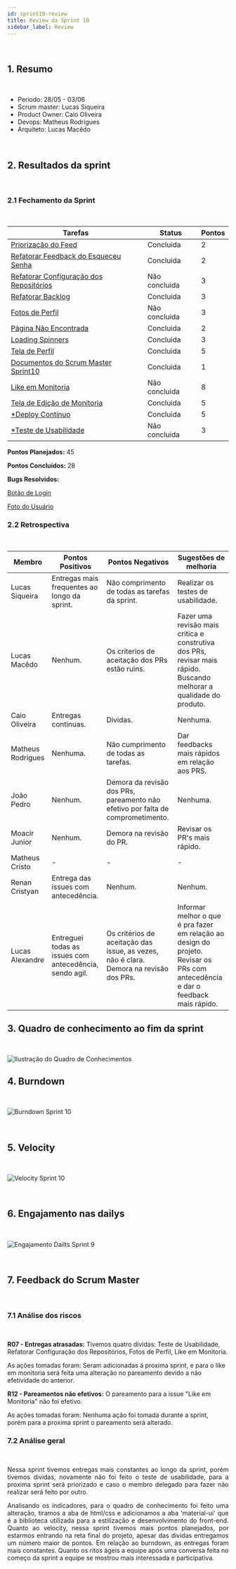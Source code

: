 ```yaml
---
id: sprint10-review
title: Review da Sprint 10
sidebar_label: Review
---
```


<br>

## 1. Resumo

<br>

- Período: 28/05 - 03/06
- Scrum master: Lucas Siqueira
- Product Owner: Caio Oliveira
- Devops: Matheus Rodrigues
- Arquiteto: Lucas Macêdo

<br>

## 2. Resultados da sprint

<br>

### 2.1 Fechamento da Sprint

<br>

Tarefas|Status|Pontos
--|--|--
|[Priorização do Feed](https://github.com/fga-eps-mds/2019.1-MaisMonitoria/issues/148)| Concluida | 2
|[Refatorar Feedback do Esqueceu Senha](https://github.com/fga-eps-mds/2019.1-maismonitoria/issues/150)| Concluida | 2
|[Refatorar Configuração dos Repositórios](https://github.com/fga-eps-mds/2019\.1-MaisMonitoria/issues/154)| Não concluida | 3
|[Refatorar Backlog](https://github.com/fga-eps-mds/2019.1-MaisMonitoria/issues/153)| Concluida | 3
|[Fotos de Perfil](https://github.com/fga-eps-mds/2019.1-MaisMonitoria/issues/152)| Não concluida | 3
|[Página Não Encontrada](https://github.com/fga-eps-mds/2019.1-MaisMonitoria/issues/151)| Concluida | 2
|[Loading Spinners](https://github.com/fga-eps-mds/2019.1-MaisMonitoria/issues/149)| Concluida | 3
|[Tela de Perfil](https://github.com/fga-eps-mds/2019.1-MaisMonitoria/issues/147)| Concluida | 5
|[Documentos do Scrum Master Sprint10](https://github.com/fga-eps-mds/2019.1-MaisMonitoria/issues/146)| Concluida | 1
|[Like em Monitoria](https://github.com/fga-eps-mds/2019.1-MaisMonitoria/issues/143)| Não concluida | 8
|[Tela de Edição de Monitoria](https://github.com/fga-eps-mds/2019.1-MaisMonitoria/issues/144)| Concluida | 5
|[*Deploy Contínuo](https://github.com/fga-eps-mds/2019.1-MaisMonitoria/issues/138)| Concluida | 5
|[*Teste de Usabilidade](https://github.com/fga-eps-mds/2019.1-maismonitoria/issues/139)| Não concluida | 3

**Pontos Planejados:** 45

**Pontos Concluídos:** 28

**Bugs Resolvidos:** 

[Botão de Login](https://github.com/fga-eps-mds/2019.1-MaisMonitoria/issues/132)

[Foto do Usuário](https://github.com/fga-eps-mds/2019.1-MaisMonitoria/issues/142)

### 2.2 Retrospectiva

<br>

|Membro|Pontos Positivos|Pontos Negativos|Sugestões de melhoria|
|---|------|-----|---|
|Lucas Siqueira| Entregas mais frequentes ao longo da sprint. | Não comprimento de todas as tarefas da sprint. | Realizar os testes de usabilidade. |
|Lucas Macêdo| Nenhum. | Os criterios de aceitação dos PRs estão ruins. | Fazer uma revisão mais critica e construtiva dos PRs, revisar mais rápido. Buscando melhorar a qualidade do produto. |
|Caio Oliveira| Entregas continuas. | Dividas. | Nenhuma. |
|Matheus Rodrigues| Nenhuma. | Não cumprimento de todas as tarefas. | Dar feedbacks mais rápidos em relação aos PRS. |
|João Pedro| Nenhum. | Demora da revisão dos PRs, pareamento não efetivo por falta de comprometimento. | Nenhuma. |
|Moacir Junior| Nenhum. | Demora na revisão do PR. | Revisar os PR's mais rápido. |
|Matheus Cristo| - | - | - |
|Renan Cristyan| Entrega das issues com antecedência. | Nenhum. | Nenhum. |
|Lucas Alexandre| Entreguei todas as issues com antecedência, sendo agil. | Os critérios de aceitação das issue, as vezes, não é clara. Demora na revisão dos PRs. | Informar melhor o que é pra fazer em relação ao design do projeto. Revisar os PRs com antecedência e dar o feedback mais rápido. |

## 3. Quadro de conhecimento ao fim da sprint

<br>

![Ilustração do Quadro de Conhecimentos](assets/quadro-conhecimento-11.png)


## 4. Burndown
<br>

![Burndown Sprint 10](assets/burndown-sprint10.png)

<br>


## 5. Velocity

<br>

![Velocity Sprint 10](assets/velocity-sprint10.png)

<br>


## 6. Engajamento nas dailys

<br>

![Engajamento Dailts Sprint 9](assets/dailys-sprint-10.png)

<br>


## 7. Feedback do Scrum Master

<br>

### 7.1 Análise dos riscos

<br>

**R07 - Entregas atrasadas:**
Tivemos quatro dívidas: Teste de Usabilidade, Refatorar Configuração dos Repositórios, Fotos de Perfil, Like em Monitoria.

As ações tomadas foram: Seram adicionadas á proxima sprint, e para o like em monitoria será feita uma alteração no pareamento devido a não efetividade do anterior.

**R12 - Pareamentos não efetivos:**
O pareamento para a issue "Like em Monitoria" não foi efetivo.

As ações tomadas foram: Nenhuma ação foi tomada durante a sprint, porém para a proxima sprint o pareamento será alterado.


### 7.2 Análise geral

<br>

<p align = "justify">
Nessa sprint tivemos entregas mais constantes ao longo da sprint, porém tivemos dividas, novamente não foi feito o teste de usabilidade, para a proxima sprint será priorizado e caso o membro delegado para fazer não realizar será feito por outro.

<p align = "justify">
Analisando os indicadores, para o quadro de conhecimento foi feito uma alteração, tiramos a aba de html/css e adicionamos a aba 'material-ui' que é a biblioteca utilizada para a estilização e desenvolvimento do front-end. Quanto ao velocity, nessa sprint tivemos mais pontos planejados, por estarmos entrando na reta final do projeto, apesar das dividas entregamos um número maior de pontos. Em relação ao burndown, as entregas foram mais constantes. Quanto os ritos ágeis a equipe após uma conversa feita no começo da sprint a equipe se mostrou mais interessada e participativa.










